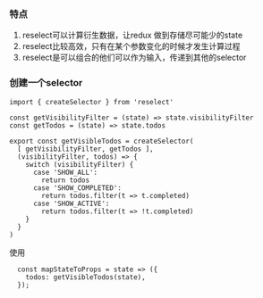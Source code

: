 ### 特点
1. reselect可以计算衍生数据，让redux 做到存储尽可能少的state
2. reselect比较高效，只有在某个参数变化的时候才发生计算过程
3. reselect是可以组合的他们可以作为输入，传递到其他的selector

### 创建一个selector
```
import { createSelector } from 'reselect'

const getVisibilityFilter = (state) => state.visibilityFilter
const getTodos = (state) => state.todos

export const getVisibleTodos = createSelector(
  [ getVisibilityFilter, getTodos ],
  (visibilityFilter, todos) => {
    switch (visibilityFilter) {
      case 'SHOW_ALL':
        return todos
      case 'SHOW_COMPLETED':
        return todos.filter(t => t.completed)
      case 'SHOW_ACTIVE':
        return todos.filter(t => !t.completed)
    }
  }
)
```
使用
```
  const mapStateToProps = state => ({
    todos: getVisibleTodos(state),
  });
```